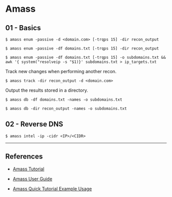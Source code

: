 # Amass

## 01 - Basics

```
$ amass enum -passive -d <domain.com> [-trqps 15] -dir recon_output

$ amass enum -passive -df domains.txt [-trqps 15] -dir recon_output

$ amass enum -passive -df domains.txt [-trqps 15] -o subdomains.txt && awk '{ system("resolveip -s "$1)}' subdomains.txt > ip_targets.txt
```

Track new changes when performing another recon.

```
$ amass track -dir recon_output -d <domain.com>
```

Output the results stored in a directory.

```
$ amass db -df domains.txt -names -o subdomains.txt

$ amass db -dir recon_output -names -o subdomains.txt
```

## 02 - Reverse DNS

```
$ amass intel -ip -cidr <IP>/<CIDR>
```

---
## References

- [Amass Tutorial](https://github.com/OWASP/Amass/wiki/Tutorial)

- [Amass User Guide](https://github.com/OWASP/Amass/wiki/User-Guide)

- [Amass Quick Tutorial Example Usage](https://allabouttesting.org/owasp-amass-quick-tutorial-example-usage/)